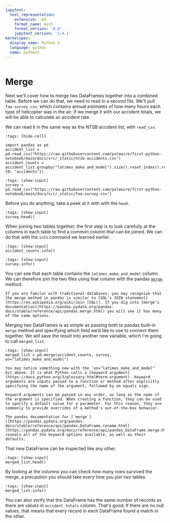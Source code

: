 ```yaml
---
jupytext:
  text_representation:
    extension: .md
    format_name: myst
    format_version: '0.8'
    jupytext_version: '1.4.1'
kernelspec:
  display_name: Python 3
  language: python
  name: python3
---
```


```{include} ./_templates/nav.html
```

# Merge

Next we'll cover how to merge two DataFrames together into a combined table. Before we can do that, we need to read in a second file. We'll pull `faa-survey.csv`, which contains annual estimates of how many hours each type of helicopter was in the air. If we merge it with our accident totals, we will be able to calculate an accident rate.

We can read it in the same way as the NTSB accident list, with `read_csv`.

```{code-cell}
:tags: [hide-cell]

import pandas as pd
accident_list = pd.read_csv("https://raw.githubusercontent.com/palewire/first-python-notebook/main/docs/src/_static/ntsb-accidents.csv")
accident_counts = accident_list.groupby("latimes_make_and_model").size().reset_index().rename(columns={0: "accidents"})
```

```{code-cell}
:tags: [show-input]
survey = pd.read_csv("https://raw.githubusercontent.com/palewire/first-python-notebook/main/docs/src/_static/faa-survey.csv")
```

Before you do anything, take a peek at it with with the `head`.

```{code-cell}
:tags: [show-input]
survey.head()
```

When joining two tables together, the first step is to look carefully at the columns in each table to find a common column that can be joined. We can do that with the `info` command we learned earlier.

```{code-cell}
:tags: [show-input]
accident_counts.info()
```

```{code-cell}
:tags: [show-input]
survey.info()
```

You can see that each table contains the `latimes_make_and_model` column. We can therefore join the two files using that column with the pandas [`merge`](https://pandas.pydata.org/pandas-docs/stable/reference/api/pandas.merge.html) method.

```{note}
If you are familar with traditional databases, you may recognize that the merge method in pandas is similar to [SQL’s JOIN statement](https://en.wikipedia.org/wiki/Join_(SQL)). If you dig into [merge’s documentation](https://pandas.pydata.org/pandas-docs/stable/reference/api/pandas.merge.html) you will see it has many of the same options.
```

Merging two DataFrames is as simple as passing both to pandas built-in `merge` method and specifying which field we’d like to use to connect them together. We will save the result into another new variable, which I'm going to call `merged_list`.

```{code-cell}
:tags: [show-input]
merged_list = pd.merge(accident_counts, survey, on="latimes_make_and_model")
```

```{note}
You may notice something new with the `on="latimes_make_and_model"` bit above. It is what Python calls a [keyword argument](https://docs.python.org/3/glossary.html#term-argument). Keyword arguments are inputs passed to a function or method after explicitly specifying the name of the argument, followed by an equals sign.

Keyword arguments can be passed in any order, as long as the name of the argument is specified. When creating a function, they can be used to specify a default value for a parameter. For this reason, they are commonly to provide overrides of a method's out-of-the-box behavior.

The pandas documentation for [`merge`]([https://pandas.pydata.org/pandas-docs/stable/reference/api/pandas.DataFrame.rename.html](https://pandas.pydata.org/docs/reference/api/pandas.DataFrame.merge.html)) reveals all of the keyword options available, as well as their defaults.
```

That new DataFrame can be inspected like any other.

```{code-cell}
:tags: [show-input]
merged_list.head()
```

By looking at the columns you can check how many rows survived the merge, a precaution you should take every time you join two tables.

```{code-cell}
:tags: [show-input]
merged_list.info()
```

You can also verify that the DataFrame has the same number of records as there are values in `accident_totals` column. That's good; If there are no null values, that means that every record in each DataFrame found a match in the other.
